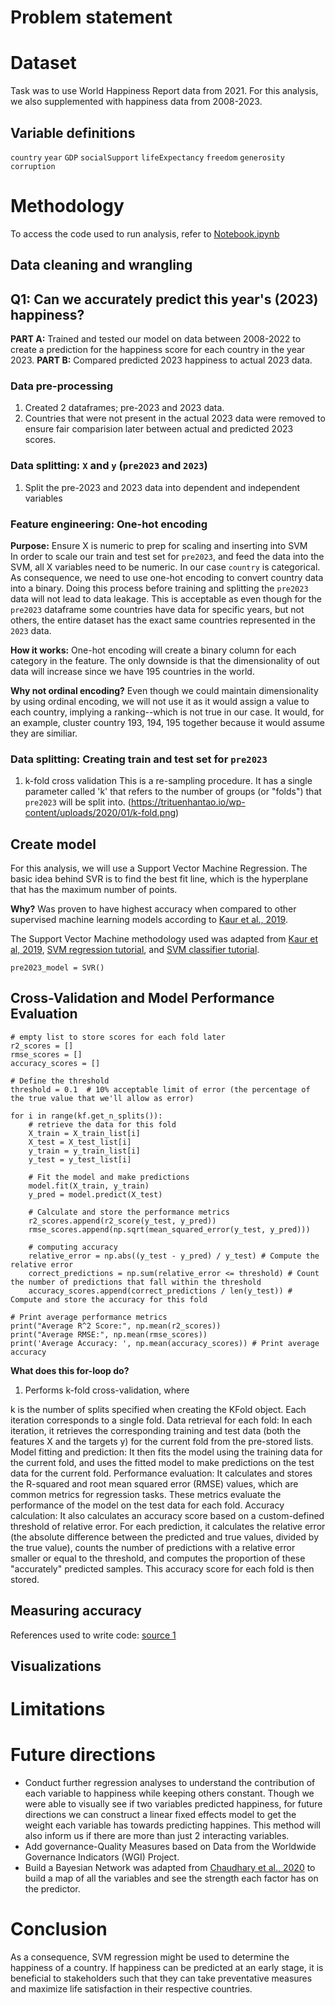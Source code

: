 # Problem statement 

# Dataset
Task was to use World Happiness Report data from 2021. For this analysis, we also supplemented with happiness data from 2008-2023.

## Variable definitions 
`country` 
`year`
`GDP`
`socialSupport`
`lifeExpectancy`
`freedom`
`generosity`
`corruption`

# Methodology
To access the code used to run analysis, refer to [Notebook.ipynb](/Notebook.ipynb)

## Data cleaning and wrangling 

## **Q1:** Can we accurately predict this year's (2023) happiness?
**PART A:** Trained and tested our model on data between 2008-2022 to create a prediction for the happiness score for each country in the year 2023. 
**PART B:** Compared predicted 2023 happiness to actual 2023 data.


### Data pre-processing
1. Created 2 dataframes; pre-2023 and 2023 data. 
2. Countries that were not present in the actual 2023 data were removed to ensure fair comparision later between actual and predicted 2023 scores.

### **Data splitting:** `X` and `y` (`pre2023` and `2023`) 
1. Split the pre-2023 and 2023 data into dependent and independent variables

### **Feature engineering:** One-hot encoding
**Purpose:** Ensure X is numeric to prep for scaling and inserting into SVM  
In order to scale our train and test set for `pre2023`, and feed the data into the SVM, all X variables need to be numeric. In our case `country` is categorical. As consequence, we need to use one-hot encoding to convert country data into a binary. Doing this process before training and splitting the `pre2023` data will not lead to data leakage. This is acceptable as even though for the `pre2023` dataframe  some countries have data for specific years, but not others, the entire dataset has the exact same countries represented in the `2023` data.

**How it works:** One-hot encoding will create a binary column for each category in the feature. The only downside is that the dimensionality of out data will increase since we have 195 countries in the world. 

**Why not ordinal encoding?** Even though we could maintain dimensionality by using ordinal encoding, we will not use it as it would assign a value to each country, implying a ranking--which is not true in our case. It would, for an example, cluster country 193, 194, 195 together because it would assume they are similiar.

### **Data splitting:**  Creating train and test set for `pre2023`
1. k-fold cross validation 
This is a re-sampling procedure. It has a single parameter called 'k' that refers to the number of groups (or "folds") that `pre2023` will be split into.
(https://trituenhantao.io/wp-content/uploads/2020/01/k-fold.png)

 
## Create model  
For this analysis, we will use a Support Vector Machine Regression. The basic idea behind SVR is to find the best fit line, which is the hyperplane that has the maximum number of points.

**Why?** Was proven to have highest accuracy when compared to other supervised machine learning models according to [Kaur et al., 2019](https://www.mdpi.com/2076-3417/9/8/1613).

The Support Vector Machine methodology used was adapted from [Kaur et al, 2019](https://www.mdpi.com/2076-3417/9/8/1613), [SVM regression tutorial](https://github.com/AmirAli5/Machine-Learning/blob/main/Supervised%20Machine%20Learning/Regression/3.%20Support%20Vector%20Regression/Support%20Vector%20Regression.ipynb), and [SVM classifier tutorial](https://www.youtube.com/watch?v=8A7L0GsBiLQ). 


```
pre2023_model = SVR()
```

## Cross-Validation and Model Performance Evaluation
```
# empty list to store scores for each fold later
r2_scores = []
rmse_scores = []
accuracy_scores = []

# Define the threshold
threshold = 0.1  # 10% acceptable limit of error (the percentage of the true value that we'll allow as error)

for i in range(kf.get_n_splits()):
    # retrieve the data for this fold
    X_train = X_train_list[i]
    X_test = X_test_list[i]
    y_train = y_train_list[i]
    y_test = y_test_list[i]

    # Fit the model and make predictions
    model.fit(X_train, y_train)
    y_pred = model.predict(X_test)

    # Calculate and store the performance metrics
    r2_scores.append(r2_score(y_test, y_pred))
    rmse_scores.append(np.sqrt(mean_squared_error(y_test, y_pred)))

    # computing accuracy
    relative_error = np.abs((y_test - y_pred) / y_test) # Compute the relative error
    correct_predictions = np.sum(relative_error <= threshold) # Count the number of predictions that fall within the threshold
    accuracy_scores.append(correct_predictions / len(y_test)) # Compute and store the accuracy for this fold

# Print average performance metrics
print("Average R^2 Score:", np.mean(r2_scores))
print("Average RMSE:", np.mean(rmse_scores))
print('Average Accuracy: ', np.mean(accuracy_scores)) # Print average accuracy

```

**What does this for-loop  do?**

1. Performs k-fold cross-validation, where 

k is the number of splits specified when creating the KFold object. Each iteration corresponds to a single fold.
Data retrieval for each fold: In each iteration, it retrieves the corresponding training and test data (both the features X and the targets y) for the current fold from the pre-stored lists.
Model fitting and prediction: It then fits the model using the training data for the current fold, and uses the fitted model to make predictions on the test data for the current fold.
Performance evaluation: It calculates and stores the R-squared and root mean squared error (RMSE) values, which are common metrics for regression tasks. These metrics evaluate the performance of the model on the test data for each fold.
Accuracy calculation: It also calculates an accuracy score based on a custom-defined threshold of relative error. For each prediction, it calculates the relative error (the absolute difference between the predicted and true values, divided by the true value), counts the number of predictions with a relative error smaller or equal to the threshold, and computes the proportion of these "accurately" predicted samples. This accuracy score for each fold is then stored.



## Measuring accuracy 

References used to write code: [source 1](https://github.com/AmirAli5/Machine-Learning/blob/main/Supervised%20Machine%20Learning/Regression/3.%20Support%20Vector%20Regression/Support%20Vector%20Regression.ipynb)

## Visualizations

# Limitations 

# Future directions 
* Conduct further regression analyses to understand the contribution of each variable to happiness while keeping others constant. Though we were able to visually see if two variables predicted happiness, for future directions we can construct a linear fixed effects model to get the weight each variable has towards predicting happines. This method will also inform us if there are more than just 2 interacting variables.
* Add governance-Quality Measures based on Data from the Worldwide Governance Indicators (WGI) Project.
* Build a Bayesian Network was adapted from [Chaudhary et al., 2020](https://arxiv.org/abs/2007.09181) to build a map of all the variables and see the strength each factor has on the predictor.

# Conclusion 
As a consequence, SVM regression might be used to determine the happiness of a country. If happiness can be predicted at an early stage, it is beneficial to stakeholders such that they can take preventative measures
and maximize life satisfaction in their respective countries.